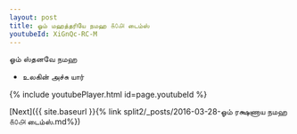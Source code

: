 ```yaml
---
layout: post
title: ஓம் மஹத்தரியே நமஹ ௧௦௮ டைம்ஸ்
youtubeId: XiGnQc-RC-M
---
```

 
 
 ஓம் ஸ்தனவே நமஹ  
 
 -  உலகின் அச்சு யார் 
 
  
 
  
 
 
 
 
 
 


{% include youtubePlayer.html id=page.youtubeId %}
 
[Next]({{ site.baseurl }}{% link  split2/_posts/2016-03-28-ஓம் ரக்ஷணாய நமஹ ௧௦௮ டைம்ஸ்.md%})
 
